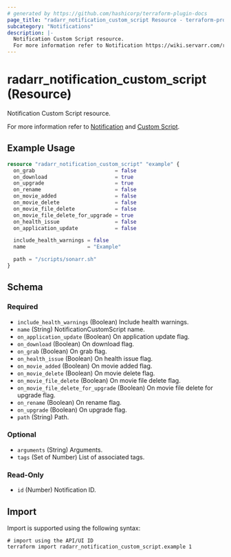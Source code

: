 ```yaml
---
# generated by https://github.com/hashicorp/terraform-plugin-docs
page_title: "radarr_notification_custom_script Resource - terraform-provider-radarr"
subcategory: "Notifications"
description: |-
  Notification Custom Script resource.
  For more information refer to Notification https://wiki.servarr.com/radarr/settings#connect and Custom Script https://wiki.servarr.com/radarr/supported#customscript.
---
```


# radarr_notification_custom_script (Resource)

<!-- subcategory:Notifications -->Notification Custom Script resource.
For more information refer to [Notification](https://wiki.servarr.com/radarr/settings#connect) and [Custom Script](https://wiki.servarr.com/radarr/supported#customscript).

## Example Usage

```terraform
resource "radarr_notification_custom_script" "example" {
  on_grab                          = false
  on_download                      = true
  on_upgrade                       = true
  on_rename                        = false
  on_movie_added                   = false
  on_movie_delete                  = false
  on_movie_file_delete             = false
  on_movie_file_delete_for_upgrade = true
  on_health_issue                  = false
  on_application_update            = false

  include_health_warnings = false
  name                    = "Example"

  path = "/scripts/sonarr.sh"
}
```

<!-- schema generated by tfplugindocs -->
## Schema

### Required

- `include_health_warnings` (Boolean) Include health warnings.
- `name` (String) NotificationCustomScript name.
- `on_application_update` (Boolean) On application update flag.
- `on_download` (Boolean) On download flag.
- `on_grab` (Boolean) On grab flag.
- `on_health_issue` (Boolean) On health issue flag.
- `on_movie_added` (Boolean) On movie added flag.
- `on_movie_delete` (Boolean) On movie delete flag.
- `on_movie_file_delete` (Boolean) On movie file delete flag.
- `on_movie_file_delete_for_upgrade` (Boolean) On movie file delete for upgrade flag.
- `on_rename` (Boolean) On rename flag.
- `on_upgrade` (Boolean) On upgrade flag.
- `path` (String) Path.

### Optional

- `arguments` (String) Arguments.
- `tags` (Set of Number) List of associated tags.

### Read-Only

- `id` (Number) Notification ID.

## Import

Import is supported using the following syntax:

```shell
# import using the API/UI ID
terraform import radarr_notification_custom_script.example 1
```

